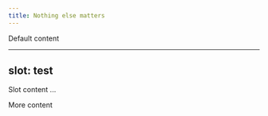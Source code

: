 ```yaml
---
title: Nothing else matters
---
```


Default content

---
slot: test
---
Slot content
...

More content